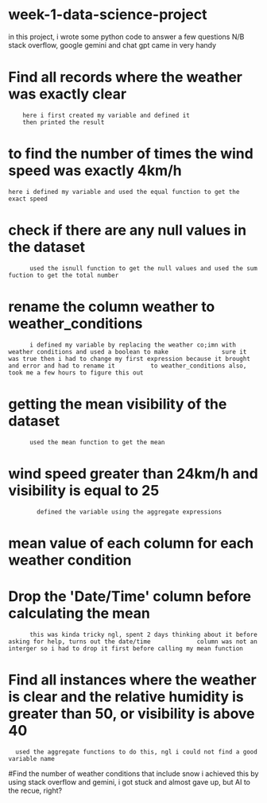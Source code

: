 # week-1-data-science-project
in this project, i wrote some python code to answer a few questions 
N/B stack overflow, google gemini and chat gpt came in very handy 


# Find all records where the weather was exactly clear

        here i first created my variable and defined it
        then printed the result 


# to find the number of times the wind speed was exactly 4km/h

    here i defined my variable and used the equal function to get the exact speed

# check if there are any null values in the dataset

          used the isnull function to get the null values and used the sum fuction to get the total number 

# rename the column weather to weather_conditions

          i defined my variable by replacing the weather co;imn with weather conditions and used a boolean to make               sure it was true then i had to change my first expression because it brought and error and had to rename it          to weather_conditions also, took me a few hours to figure this out


# getting the mean visibility of the dataset

          used the mean function to get the mean 

# wind speed greater than 24km/h and visibility is equal to 25
            defined the variable using the aggregate expressions

# mean value of each column for each weather condition
# Drop the 'Date/Time' column before calculating the mean

          this was kinda tricky ngl, spent 2 days thinking about it before asking for help, turns out the date/time             column was not an interger so i had to drop it first before calling my mean function

# Find all instances where the weather is clear and the relative humidity is greater than 50, or visibility is above 40

      used the aggregate functions to do this, ngl i could not find a good variable name 

#Find the number of weather conditions that include snow
      i achieved this by using stack overflow and gemini, i got stuck and almost gave up, but AI to the recue, right?


